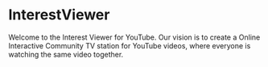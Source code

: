 InterestViewer
==============

Welcome to the Interest Viewer for YouTube. Our vision is to create a Online Interactive Community  TV station for YouTube videos, where everyone is watching the same video together.
